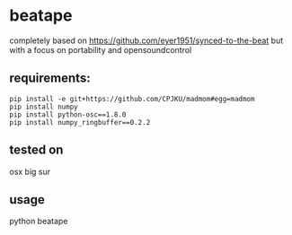 # beatape

completely based on https://github.com/eyer1951/synced-to-the-beat
but with a focus on portability and opensoundcontrol


## requirements:

```
pip install -e git+https://github.com/CPJKU/madmom#egg=madmom
pip install numpy
pip install python-osc==1.8.0
pip install numpy_ringbuffer==0.2.2
```

## tested on
osx big sur

## usage

python beatape